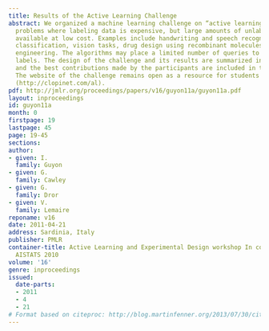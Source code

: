 ```yaml
---
title: Results of the Active Learning Challenge
abstract: We organized a machine learning challenge on “active learning”, addressing
  problems where labeling data is expensive, but large amounts of unlabeled data are
  available at low cost. Examples include handwriting and speech recognition, document
  classification, vision tasks, drug design using recombinant molecules and protein
  engineering. The algorithms may place a limited number of queries to get new sample
  labels. The design of the challenge and its results are summarized in this paper
  and the best contributions made by the participants are included in these proceedings.
  The website of the challenge remains open as a resource for students and researchers
  (http://clopinet.com/al).
pdf: http://jmlr.org/proceedings/papers/v16/guyon11a/guyon11a.pdf
layout: inproceedings
id: guyon11a
month: 0
firstpage: 19
lastpage: 45
page: 19-45
sections: 
author:
- given: I.
  family: Guyon
- given: G.
  family: Cawley
- given: G.
  family: Dror
- given: V.
  family: Lemaire
reponame: v16
date: 2011-04-21
address: Sardinia, Italy
publisher: PMLR
container-title: Active Learning and Experimental Design workshop In conjunction with
  AISTATS 2010
volume: '16'
genre: inproceedings
issued:
  date-parts:
  - 2011
  - 4
  - 21
# Format based on citeproc: http://blog.martinfenner.org/2013/07/30/citeproc-yaml-for-bibliographies/
---
```

